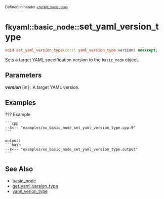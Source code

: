 <small>Defined in header [`<fkYAML/node.hpp>`](https://github.com/fktn-k/fkYAML/blob/develop/include/fkYAML/node.hpp)</small>

# <small>fkyaml::basic_node::</small>set_yaml_version_type

```cpp
void set_yaml_version_type(const yaml_version_type version) noexcept;
```

Sets a target YAML specification version to the `basic_node` object.  

## **Parameters**

***version*** [in]
:   A target YAML version.

## **Examples**

??? Example

    ```cpp
    --8<-- "examples/ex_basic_node_set_yaml_version_type.cpp:9"
    ```

    output:
    ```bash
    --8<-- "examples/ex_basic_node_set_yaml_version_type.output"
    ```

## **See Also**

* [basic_node](index.md)
* [get_yaml_version_type](get_yaml_version_type.md)
* [yaml_verion_type](../yaml_version_type.md)

